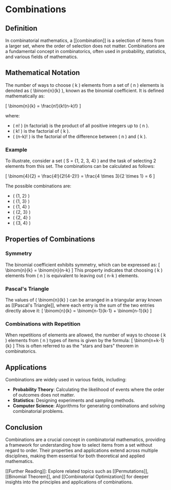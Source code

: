 
# Combinations

## Definition
In combinatorial mathematics, a [[combination]] is a selection of items from a larger set, where the order of selection does not matter. Combinations are a fundamental concept in combinatorics, often used in probability, statistics, and various fields of mathematics.

## Mathematical Notation
The number of ways to choose \( k \) elements from a set of \( n \) elements is denoted as \( \binom{n}{k} \), known as the binomial coefficient. It is defined mathematically as:

\[
\binom{n}{k} = \frac{n!}{k!(n-k)!}
\]

where:
- \( n! \) (n factorial) is the product of all positive integers up to \( n \).
- \( k! \) is the factorial of \( k \).
- \( (n-k)! \) is the factorial of the difference between \( n \) and \( k \).

### Example
To illustrate, consider a set \( S = \{1, 2, 3, 4\} \) and the task of selecting 2 elements from this set. The combinations can be calculated as follows:

\[
\binom{4}{2} = \frac{4!}{2!(4-2)!} = \frac{4 \times 3}{2 \times 1} = 6
\]

The possible combinations are:
- \( \{1, 2\} \)
- \( \{1, 3\} \)
- \( \{1, 4\} \)
- \( \{2, 3\} \)
- \( \{2, 4\} \)
- \( \{3, 4\} \)

## Properties of Combinations

### Symmetry
The binomial coefficient exhibits symmetry, which can be expressed as:
\[
\binom{n}{k} = \binom{n}{n-k}
\]
This property indicates that choosing \( k \) elements from \( n \) is equivalent to leaving out \( n-k \) elements.

### Pascal's Triangle
The values of \( \binom{n}{k} \) can be arranged in a triangular array known as [[Pascal's Triangle]], where each entry is the sum of the two entries directly above it:
\[
\binom{n}{k} = \binom{n-1}{k-1} + \binom{n-1}{k}
\]

### Combinations with Repetition
When repetitions of elements are allowed, the number of ways to choose \( k \) elements from \( n \) types of items is given by the formula:
\[
\binom{n+k-1}{k}
\]
This is often referred to as the "stars and bars" theorem in combinatorics.

## Applications
Combinations are widely used in various fields, including:
- **Probability Theory**: Calculating the likelihood of events where the order of outcomes does not matter.
- **Statistics**: Designing experiments and sampling methods.
- **Computer Science**: Algorithms for generating combinations and solving combinatorial problems.

## Conclusion
Combinations are a crucial concept in combinatorial mathematics, providing a framework for understanding how to select items from a set without regard to order. Their properties and applications extend across multiple disciplines, making them essential for both theoretical and applied mathematics.

[[Further Reading]]: Explore related topics such as [[Permutations]], [[Binomial Theorem]], and [[Combinatorial Optimization]] for deeper insights into the principles and applications of combinations.
